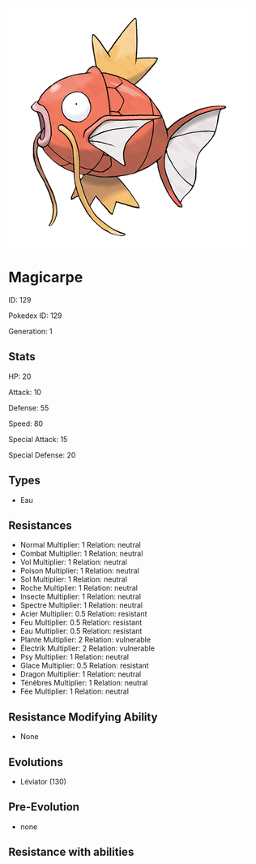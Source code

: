 ![](https://raw.githubusercontent.com/PokeAPI/sprites/master/sprites/pokemon/other/official-artwork/129.png)

# Magicarpe
ID: 129

Pokedex ID: 129

Generation: 1

## Stats

HP: 20

Attack: 10

Defense: 55

Speed: 80

Special Attack: 15

Special Defense: 20

## Types

- Eau
## Resistances

- Normal Multiplier: 1 Relation: neutral
- Combat Multiplier: 1 Relation: neutral
- Vol Multiplier: 1 Relation: neutral
- Poison Multiplier: 1 Relation: neutral
- Sol Multiplier: 1 Relation: neutral
- Roche Multiplier: 1 Relation: neutral
- Insecte Multiplier: 1 Relation: neutral
- Spectre Multiplier: 1 Relation: neutral
- Acier Multiplier: 0.5 Relation: resistant
- Feu Multiplier: 0.5 Relation: resistant
- Eau Multiplier: 0.5 Relation: resistant
- Plante Multiplier: 2 Relation: vulnerable
- Électrik Multiplier: 2 Relation: vulnerable
- Psy Multiplier: 1 Relation: neutral
- Glace Multiplier: 0.5 Relation: resistant
- Dragon Multiplier: 1 Relation: neutral
- Ténèbres Multiplier: 1 Relation: neutral
- Fée Multiplier: 1 Relation: neutral
## Resistance Modifying Ability

- None

## Evolutions

- Léviator (130)
## Pre-Evolution

- none

## Resistance with abilities
